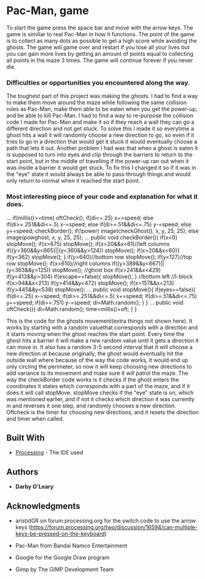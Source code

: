 # Pac-Man, game

To start the game press the space bar and move with the arrow keys. The game is similiar to real Pac-Man in how it functions. The point of the game is to collect as many dots as possible to get a high score while avoiding the ghosts. The game will game over and restart if you lose all your lives but you can gain more lives by getting an amount of points equal to collecting all points in the maze 3 times. The game will continue forever if you never die.

### Difficulties or opportunities you encountered along the way.

The toughest part of this project was making the ghosts. I had to find a way to make them move around the maze while following the same collision rules as Pac-Man, make them able to be eaten when you get the power-up, and be able to kill Pac-Man. I had to find a way to re-purpose the collision code I made for Pac-Man and make it so if they reach a wall they can go a different direction and not get stuck. To solve this I made it so everytime a ghost hits a wall it will randomly choose a new direction to go, so even if it tries to go in a direction that would get it stuck it would eventually choose a path that lets it out. Another problem I had was that when a ghost is eaten it is supposed to turn into eyes and clip through the barriers to return to the start point, but in the middle of travelling if the power-up ran out when it was inside a barrier it would get stuck. To fix this I changed it so if it was in the "eye" state it would always be able to pass through things and would only return to normal when it reached the start point.

### Most interesting piece of your code and explanation for what it does.

...
if(millis()>=time)
oftCheck();
if(di<=.25)
x+=speed;
else if(di>=.251&&di<=.5)
x-=speed;
else if(di>=.51&&di<=.75)
y-=speed;
else
y+=speed;
checkBorder();
if(!power)
image(checkGhost(), x, y, 25, 25);
else
image(powghost, x, y, 25, 25);
...
public void checkBorder(){
if(x<0)
stopMove();
if(x>675)
stopMove();
  if(x>20&&x<61)//left columns
if((y>360&&y<665)||(y<360&&y>124))
stopMove();
  if(x>20&&x<60){
if(y<362)
stopMove();
  }
  if(y>640)//bottom row
stopMove();
  if(y<127)//top row
stopMove();
  if(x>610)//right columns
if((y>389&&y<667)||(y<363&&y>125))
stopMove();
//ghost box
if(x>241&&x<429)
if(y<413&&y>304)
if(escape==false){
stopMove();
}
//bottom left
//l-block
if(x>94&&x<213)
if(y>414&&y<472)
stopMove();
if(x>157&&x<213)
if(y>445&&y<538)
stopMove();
...
public void stopMove(){
  if(eyes==false){
if(di<=.25)
x-=speed;
if(di>=.251&&di<=.5)
x+=speed;
if(di>=.51&&di<=.75)
y+=speed;
if(di>=.751)
y-=speed;
di=Math.random();
}
}
...
public void oftCheck(){
di=Math.random();
  time=millis()+oft;
}
}

This is the code for the ghosts movement(extra things not shown here). It works by starting with a random valuethat corresponds with a direction and it starts moving when the ghost reaches the start point. Every time the ghost hits a barrier it will make a new random value until it gets a direction it can move in. It also has a random 3-5 second interval that it will choose a new direction at because originally, the ghost would eventually hit the outside wall where because of the way the code works, it would end up only circling the perimeter, so now it will keep choosing new directions to add variance to its movement and make sure it will patrol the maze. The way the checkBorder code works is it checks if the ghost enters the coordinates it states which corresponds with a part of the maze, and if it does it will call stopMove. stopMove checks if the "eye" state is on, which was mentioned earlier,  and if not it checks which direction it was currently in and reverses it one step, and randomly chooses a new direction. Oftcheck is the timer for choosing new directions, and it resets the direction and timer when called.

## Built With

* [Processing](https://processing.org/) - The IDE used

## Authors

* **Darby O'Leary** 

## Acknowledgments

* aristidGR on forum.processing.org for the switch code to use the arrow keys (https://forum.processing.org/two/discussion/16594/can-multiple-keys-be-pressed-on-the-keyboard)

* Pac-Man from Bandai Namco Entertainment

* Google for the Google Draw program

* Gimp by The GIMP Development Team
